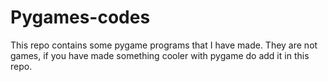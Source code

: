 # Pygames-codes
This repo contains some pygame programs that I have made. They are not games, if you have made something cooler with pygame do add it in this repo.


